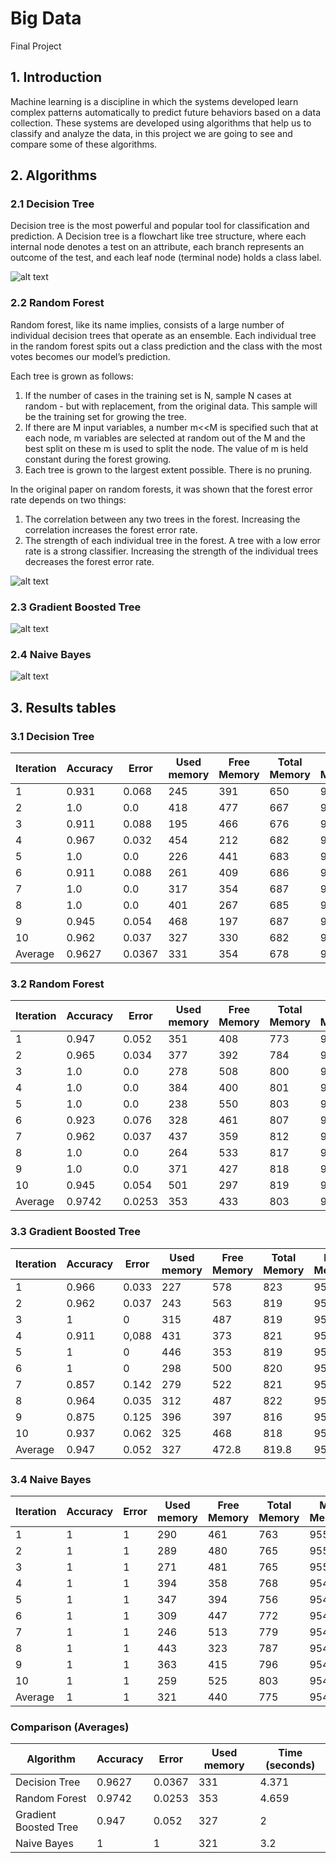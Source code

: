 # Big Data
Final Project


## 1. Introduction

Machine learning is a discipline in which the systems developed learn complex patterns automatically to predict future behaviors
based on a data collection. These systems are developed using algorithms that help us to classify and analyze the data, in this 
project we are going to see and compare some of these algorithms. 

## 2. Algorithms
### 2.1 Decision Tree
Decision tree is the most powerful and popular tool for classification and prediction. A Decision tree is a flowchart like tree structure, where each internal node denotes a test on an attribute, each branch represents an outcome of the test, and each leaf node (terminal node) holds a class label.

![alt text](https://cdn.analyticsvidhya.com/wp-content/uploads/2020/05/rfc_vs_dt11.png)

### 2.2 Random Forest
Random forest, like its name implies, consists of a large number of individual decision trees that operate as an ensemble. Each individual tree in the random forest spits out a class prediction and the class with the most votes becomes our model’s prediction.

Each tree is grown as follows:

1. If the number of cases in the training set is N, sample N cases at random - but with replacement, from the original data. This sample will be the training set for growing the tree.
2. If there are M input variables, a number m<<M is specified such that at each node, m variables are selected at random out of the M and the best split on these m is used to split the node. The value of m is held constant during the forest growing.
3. Each tree is grown to the largest extent possible. There is no pruning.

In the original paper on random forests, it was shown that the forest error rate depends on two things:

1. The correlation between any two trees in the forest. Increasing the correlation increases the forest error rate.
2. The strength of each individual tree in the forest. A tree with a low error rate is a strong classifier. Increasing the strength of the individual trees decreases the forest error rate.

![alt text](https://cdn.analyticsvidhya.com/wp-content/uploads/2020/02/rfc_vs_dt1.png)

### 2.3 Gradient Boosted Tree

![alt text](https://www.researchgate.net/profile/Yoonseok_Shin2/publication/281513259/figure/fig4/AS:317672093962245@1452750337241/Gradient-boosted-decision-tree-ensemble.png)

### 2.4 Naive Bayes

![alt text](https://images.deepai.org/glossary-terms/0f7ab6cd59a845a1a3e4225ebe718171/naive_bayes.png)

## 3. Results tables
### 3.1 Decision Tree
| Iteration | Accuracy | Error | Used memory | Free Memory | Total Memory | Max Memory | Time (seconds)
| ----------- | ----------- | ----------- | ----------- | ----------- | ----------- | ----------- | ----------- |
| 1 | 0.931 | 0.068 | 245 | 391 | 650 | 910 | 11.951 |
| 2 | 1.0 | 0.0 | 418 | 477 | 667 | 910 | 4.126 |
| 3 | 0.911 | 0.088 | 195 | 466 | 676 | 910 | 3.606 |
| 4 | 0.967 | 0.032 | 454 | 212 | 682 | 910 | 3.422 |
| 5 | 1.0 | 0.0 | 226 | 441 | 683 | 910 | 3.535 |
| 6 | 0.911 | 0.088 | 261 | 409 | 686 | 910 | 3.326 |
| 7 | 1.0 | 0.0 | 317 | 354 | 687 | 910 | 3.242 |
| 8 | 1.0 | 0.0 | 401 | 267 | 685 | 910 | 3.445 |
| 9 | 0.945 | 0.054 | 468 | 197 | 687 | 910 | 3.314 |
| 10 | 0.962 | 0.037 | 327 | 330 | 682 | 910 | 3.743 |
| Average | 0.9627 | 0.0367  | 331  | 354  | 678  | 910  | 4.371 |

### 3.2 Random Forest
| Iteration | Accuracy | Error | Used memory | Free Memory | Total Memory | Max Memory | Time (seconds)
| ----------- | ----------- | ----------- | ----------- | ----------- | ----------- | ----------- | ----------- |
| 1 | 0.947 | 0.052 | 351 | 408 | 773 | 910 | 12.944 |
| 2 | 0.965 | 0.034 | 377 | 392 | 784 | 910 | 4.018 |
| 3 | 1.0 | 0.0 | 278 | 508 | 800 | 910 | 3.632 |
| 4 | 1.0 | 0.0 | 384 | 400 | 801 | 910 | 3.991 |
| 5 | 1.0 | 0.0 | 238 | 550 | 803 | 910 | 3.718 |
| 6 | 0.923 | 0.076 | 328 | 461 | 807 | 910 | 3.575 |
| 7 | 0.962 | 0.037 | 437 | 359 | 812 | 910 | 3.582 |
| 8 | 1.0 | 0.0 | 264 | 533 | 817 | 910 | 3.832 |
| 9 | 1.0 | 0.0 | 371 | 427 | 818 | 910 | 3.703 |
| 10 | 0.945 | 0.054 | 501 | 297 | 819 | 910 | 3.597 |
| Average | 0.9742 | 0.0253  | 353  | 433  | 803  | 910  | 4.659 |


### 3.3 Gradient Boosted Tree 
| Iteration | Accuracy | Error | Used memory | Free Memory | Total Memory | Max Memory | Time (seconds)
| ----------- | ----------- | ----------- | ----------- | ----------- | ----------- | ----------- | ----------- |
| 1	| 0.966 | 0.033 |	227 |	578 |	823 |	954 | 9 |
| 2	| 0.962 |	0.037 |	243	| 563 |	819 |	954 | 7 |
| 3 |	1	| 0 | 315	| 487 |	819 |	954 | 7 |
| 4 |	0.911 |	0,088 |	431 |	373 |	821 |	954 | 6 |
| 5	| 1	| 0	| 446 |	353 |	819 |	954 | 7 |
| 6	| 1	| 0	| 298	|	500 |	820 |	954 | 7 |
| 7	| 0.857 |	0.142 |	279 |	522 |	821 |	954 | 7 |
| 8	| 0.964 |	0.035 |	312 |	487 |	822 |	954 | 9 |
| 9	| 0.875 |	0.125 |	396 |	397 |	816 |	954 | 7 |
| 10 | 0.937 | 0.062 | 325 | 468 | 818 | 954 | 7 |
| Average | 0.947 | 0.052 | 327  | 472.8 | 819.8 | 954  | 7.3 |

### 3.4 Naive Bayes 

| Iteration | Accuracy | Error | Used memory | Free Memory | Total Memory | Max Memory | Time (seconds)
| ----------- | ----------- | ----------- | ----------- | ----------- | ----------- | ----------- | ----------- |
| 1 |	1	| 1 |	290 |	461 |	763 |	955 | 13 |
| 2 |	1 |	1 |	289 |	480 |	765 |	955 | 2 |
| 3 |	1 |	1	| 271 |	481 |	765 |	955 | 2 |
| 4 |	1 |	1 |	394 |	358 |	768 |	954 | 3 |
| 5 |	1	| 1	| 347 |	394 |	756 |	954 | 2 |
| 6	| 1	| 1	| 309 |	447 |	772 |	954 | 2 |
| 7	| 1	| 1	| 246 |	513 |	779 |	954 | 2 |
| 8 |	1	| 1	| 443 |	323 |	787 |	954 | 2 |
| 9	| 1 |	1 |	363 |	415 |	796 |	954 | 2 |
| 10 | 1 | 1 | 259 | 525 | 803 | 954 | 2 |
| Average |	1 |	1	| 321	|	440	| 775	| 954 | 3.2 |

### Comparison (Averages)
| Algorithm | Accuracy | Error | Used memory | Time (seconds)
| ----------- | ----------- | ----------- | ----------- | ----------- |
| Decision Tree |	0.9627	| 0.0367 |	331 | 4.371 |
| Random Forest |	0.9742 | 0.0253  | 353 | 4.659 |
| Gradient Boosted Tree |	0.947 | 0.052 | 327 |	2 |
| Naive Bayes |	1 |	1 |	321 | 3.2 |
